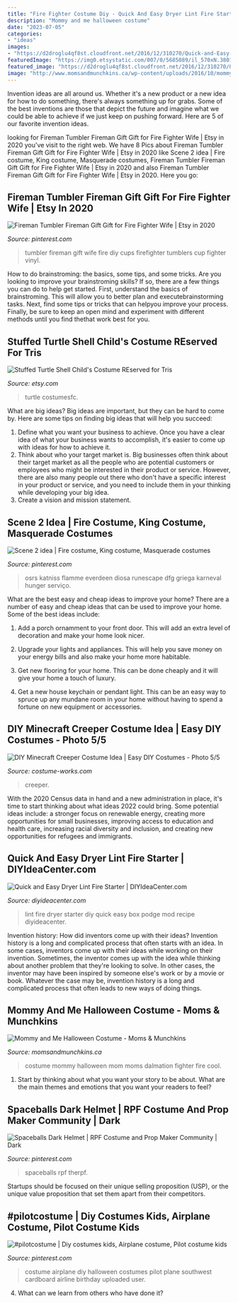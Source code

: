 ```yaml
---
title: "Fire Fighter Costume Diy - Quick And Easy Dryer Lint Fire Starter"
description: "Mommy and me halloween costume"
date: "2023-07-05"
categories:
- "ideas"
images:
- "https://d2droglu4qf8st.cloudfront.net/2016/12/310270/Quick-and-Easy-Dryer-Lint-Fire-Starter_Large600_ID-1996938.jpg?v=1996938"
featuredImage: "https://img0.etsystatic.com/007/0/5685089/il_570xN.380145664_tloi.jpg"
featured_image: "https://d2droglu4qf8st.cloudfront.net/2016/12/310270/Quick-and-Easy-Dryer-Lint-Fire-Starter_Large600_ID-1996938.jpg?v=1996938"
image: "http://www.momsandmunchkins.ca/wp-content/uploads/2016/10/mommy-and-me-costume-dalmation-fire-fighter-1.jpg"
---
```



Invention ideas are all around us. Whether it's a new product or a new idea for how to do something, there's always something up for grabs. Some of the best inventions are those that depict the future and imagine what we could be able to achieve if we just keep on pushing forward. Here are 5 of our favorite invention ideas.

	

		
looking for Fireman Tumbler Fireman Gift Gift for Fire Fighter Wife | Etsy in 2020 you've visit to the right web. We have 8 Pics about Fireman Tumbler Fireman Gift Gift for Fire Fighter Wife | Etsy in 2020 like Scene 2 idea | Fire costume, King costume, Masquerade costumes, Fireman Tumbler Fireman Gift Gift for Fire Fighter Wife | Etsy in 2020 and also Fireman Tumbler Fireman Gift Gift for Fire Fighter Wife | Etsy in 2020. Here you go:
		
    
## Fireman Tumbler Fireman Gift Gift For Fire Fighter Wife | Etsy In 2020

<img loading=lazy src="https://i.pinimg.com/736x/6d/65/23/6d652395d00863c1003a3df423c7435b.jpg" onerror="this.onerror=null;this.src='https://tse2.mm.bing.net/th?id=OIP.SZF8f4CeYoLY-MzyehoXigHaJ3&amp;pid=15.1';" alt="Fireman Tumbler Fireman Gift Gift for Fire Fighter Wife | Etsy in 2020">

_Source: pinterest.com_

>tumbler fireman gift wife fire diy cups firefighter tumblers cup fighter vinyl. 

	

How to do brainstroming: the basics, some tips, and some tricks.
Are you looking to improve your brainstroming skills? If so, there are a few things you can do to help get started. First, understand the basics of brainstroming. This will allow you to better plan and executebrainstorming tasks. Next, find some tips or tricks that can helpyou improve your process. Finally, be sure to keep an open mind and experiment with different methods until you find thethat work best for you.

    
## Stuffed Turtle Shell Child&#039;s Costume REserved For Tris

<img loading=lazy src="https://img0.etsystatic.com/007/0/5685089/il_570xN.380145664_tloi.jpg" onerror="this.onerror=null;this.src='https://tse2.mm.bing.net/th?id=OIP.3FYZYo6A6BwF22pnmt7MWwHaJu&amp;pid=15.1';" alt="Stuffed Turtle Shell Child&#039;s Costume REserved for Tris">

_Source: etsy.com_

>turtle costumesfc. 

	

What are big ideas?
Big ideas are important, but they can be hard to come by. Here are some tips on finding big ideas that will help you succeed: 
1. Define what you want your business to achieve. Once you have a clear idea of what your business wants to accomplish, it's easier to come up with ideas for how to achieve it. 
2. Think about who your target market is. Big businesses often think about their target market as all the people who are potential customers or employees who might be interested in their product or service. However, there are also many people out there who don't have a specific interest in your product or service, and you need to include them in your thinking while developing your big idea. 
3. Create a vision and mission statement.

    
## Scene 2 Idea | Fire Costume, King Costume, Masquerade Costumes

<img loading=lazy src="https://i.pinimg.com/736x/c2/e3/0e/c2e30eb85b9079adfa8289eadf7556e3--phoenix-costume-fire-costume.jpg" onerror="this.onerror=null;this.src='https://tse1.mm.bing.net/th?id=OIP.NCSLXFRwWp6k6lT0g6JymQHaKW&amp;pid=15.1';" alt="Scene 2 idea | Fire costume, King costume, Masquerade costumes">

_Source: pinterest.com_

>osrs katniss flamme everdeen diosa runescape dfg griega karneval hunger serviço. 

	

What are the best easy and cheap ideas to improve your home?
There are a number of easy and cheap ideas that can be used to improve your home. Some of the best ideas include:
1. Add a porch ornamment to your front door. This will add an extra level of decoration and make your home look nicer.

2. Upgrade your lights and appliances. This will help you save money on your energy bills and also make your home more habitable.

3. Get new flooring for your home. This can be done cheaply and it will give your home a touch of luxury.

4. Get a new house keychain or pendant light. This can be an easy way to spruce up any mundane room in your home without having to spend a fortune on new equipment or accessories.

    
## DIY Minecraft Creeper Costume Idea | Easy DIY Costumes - Photo 5/5

<img loading=lazy src="https://photos.costume-works.com/full/minecraft_creeper14.jpg" onerror="this.onerror=null;this.src='https://tse2.mm.bing.net/th?id=OIP.yx0bo-6sfJBlL91k43ELrAHaLi&amp;pid=15.1';" alt="DIY Minecraft Creeper Costume Idea | Easy DIY Costumes - Photo 5/5">

_Source: costume-works.com_

>creeper. 

	

With the 2020 Census data in hand and a new administration in place, it's time to start thinking about what ideas 2022 could bring. Some potential ideas include: a stronger focus on renewable energy, creating more opportunities for small businesses, improving access to education and health care, increasing racial diversity and inclusion, and creating new opportunities for refugees and immigrants.

    
## Quick And Easy Dryer Lint Fire Starter | DIYIdeaCenter.com

<img loading=lazy src="https://d2droglu4qf8st.cloudfront.net/2016/12/310270/Quick-and-Easy-Dryer-Lint-Fire-Starter_Large600_ID-1996938.jpg?v=1996938" onerror="this.onerror=null;this.src='https://tse3.mm.bing.net/th?id=OIP.xCM1xQZj-3IlIIQqnx9YZAEsEK&amp;pid=15.1';" alt="Quick and Easy Dryer Lint Fire Starter | DIYIdeaCenter.com">

_Source: diyideacenter.com_

>lint fire dryer starter diy quick easy box podge mod recipe diyideacenter. 

	

Invention history: How did inventors come up with their ideas?
Invention history is a long and complicated process that often starts with an idea. In some cases, inventors come up with their ideas while working on their invention. Sometimes, the inventor comes up with the idea while thinking about another problem that they're looking to solve. In other cases, the inventor may have been inspired by someone else's work or by a movie or book. Whatever the case may be, invention history is a long and complicated process that often leads to new ways of doing things.

    
## Mommy And Me Halloween Costume - Moms &amp; Munchkins

<img loading=lazy src="http://www.momsandmunchkins.ca/wp-content/uploads/2016/10/mommy-and-me-costume-dalmation-fire-fighter-1.jpg" onerror="this.onerror=null;this.src='https://tse1.mm.bing.net/th?id=OIP.9ilkRXF3-pLW53oc927uqwHaLH&amp;pid=15.1';" alt="Mommy and Me Halloween Costume - Moms &amp; Munchkins">

_Source: momsandmunchkins.ca_

>costume mommy halloween mom moms dalmation fighter fire cool. 

	

1. Start by thinking about what you want your story to be about. What are the main themes and emotions that you want your readers to feel?

    
## Spaceballs Dark Helmet | RPF Costume And Prop Maker Community | Dark

<img loading=lazy src="https://i.pinimg.com/736x/bc/55/91/bc5591fa6c19809c944be727f778dce7.jpg" onerror="this.onerror=null;this.src='https://tse1.mm.bing.net/th?id=OIP.eB8E85d5fhux7oPceseAZQAAAA&amp;pid=15.1';" alt="Spaceballs Dark Helmet | RPF Costume and Prop Maker Community | Dark">

_Source: pinterest.com_

>spaceballs rpf therpf. 

	

Startups should be focused on their unique selling proposition (USP), or the unique value proposition that set them apart from their competitors.

    
## #pilotcostume | Diy Costumes Kids, Airplane Costume, Pilot Costume Kids

<img loading=lazy src="https://i.pinimg.com/736x/7d/65/23/7d6523fa6729f0c06ecd4820f378794f.jpg" onerror="this.onerror=null;this.src='https://tse4.mm.bing.net/th?id=OIP.kz5C_u2_x5BJDMUgZPaVcwHaHa&amp;pid=15.1';" alt="#pilotcostume | Diy costumes kids, Airplane costume, Pilot costume kids">

_Source: pinterest.com_

>costume airplane diy halloween costumes pilot plane southwest cardboard airline birthday uploaded user. 

	

4) What can we learn from others who have done it?

